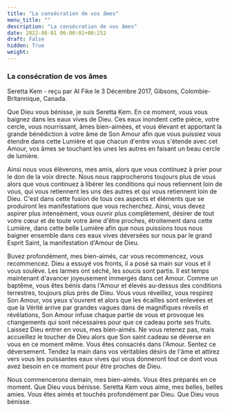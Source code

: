 ```yaml
---
title: "La consécration de vos âmes"
menu_title: ""
description: "La consécration de vos âmes"
date: 2022-06-01 06:00:01+00:252
draft: False
hidden: True
weight:
---
```

### La consécration de vos âmes

Seretta Kem - reçu par Al Fike le 3 Décembre 2017, Gibsons, Colombie-Britannique, Canada.

Que Dieu vous bénisse, je suis Seretta Kem. En ce moment, vous vous baignez dans les eaux vives de Dieu. Ces eaux inondent cette pièce, votre cercle, vous nourrissant, âmes bien-aimées, et vous élevant et apportant la grande bénédiction à votre âme de Son Amour afin que vous puissiez vous étendre dans cette Lumière et que chacun d'entre vous s'étende avec cet Amour, vos âmes se touchant les unes les autres en faisant un beau cercle de lumière.

Ainsi nous vous élèverons, mes amis, alors que vous continuez à prier pour le don de la voix directe. Nous nous rapprocherons toujours plus de vous alors que vous continuez à libérer les conditions qui nous retiennent loin de vous, qui vous retiennent les uns des autres et qui vous retiennent loin de Dieu. C'est dans cette fusion de tous ces aspects et éléments que se produiront les manifestations que vous recherchez. Ainsi, vous devez aspirer plus intensément, vous ouvrir plus complètement, désirer de tout votre cœur et de toute votre âme d'être proches, étroitement dans cette Lumière, dans cette belle Lumière afin que nous puissions tous nous baigner ensemble dans ces eaux vives déversées sur nous par le grand Esprit Saint, la manifestation d'Amour de Dieu.

Buvez profondément, mes bien-aimés, car vous recommencez, vous recommencez. Dieu a essuyé vos fronts, il a posé sa main sur vous et il vous soulève. Les larmes ont séché, les soucis sont partis. Il est temps maintenant d'avancer joyeusement immergés dans cet Amour. Comme un baptême, vous êtes bénis dans l'Amour et élevés au-dessus des conditions terrestres, toujours plus près de Dieu. Vous vous réveillez, vous respirez Son Amour, vos yeux s'ouvrent et alors que les écailles sont enlevées et que la Vérité arrive par grandes vagues dans de magnifiques réveils et révélations, Son Amour infuse chaque partie de vous et provoque les changements qui sont nécessaires pour que ce cadeau porte ses fruits. Laissez Dieu entrer en vous, mes bien-aimés. Ne vous retenez pas, mais accueillez le toucher de Dieu alors que Son saint cadeau se déverse en vous en ce moment même. Vous êtes consacrés dans l'Amour. Sentez ce déversement. Tendez la main dans vos véritables désirs de l'âme et attirez vers vous les puissantes eaux vives qui vous donneront tout ce dont vous avez besoin en ce moment pour être proches de Dieu.

Nous commencerons demain, mes bien-aimés. Vous êtes préparés en ce moment. Que Dieu vous bénisse. Seretta Kem vous aime, mes belles, belles amies. Vous êtes aimés et touchés profondément par Dieu. Que Dieu vous bénisse.
